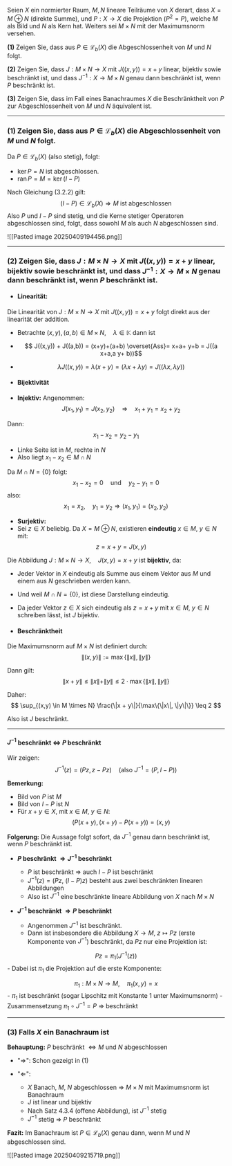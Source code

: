 Seien $X$ ein normierter Raum, $M, N$ lineare Teilräume von $X$ derart, dass $X = M \oplus N$ (direkte Summe), und $P : X \to X$ die Projektion ($P^2 = P$), welche $M$ als Bild und $N$ als Kern hat. Weiters sei $M \times N$ mit der Maximumsnorm versehen.

**(1)** Zeigen Sie, dass aus $P \in \mathcal{L}_b(X)$ die Abgeschlossenheit von $M$ und $N$ folgt.

**(2)** Zeigen Sie, dass $J : M \times N \to X$ mit $J((x, y)) = x + y$ linear, bijektiv sowie beschränkt ist, und dass $J^{-1} : X \to M \times N$ genau dann beschränkt ist, wenn $P$ beschränkt ist.

**(3)** Zeigen Sie, dass im Fall eines Banachraumes $X$ die Beschränktheit von $P$ zur Abgeschlossenheit von $M$ und $N$ äquivalent ist.

----
### (1) Zeigen Sie, dass aus $P \in \mathcal{L}_b(X)$ die Abgeschlossenheit von $M$ und $N$ folgt.

Da $P \in \mathcal{L}_b(X)$ (also stetig), folgt:

- $\ker P = N$ ist abgeschlossen. 
- $\operatorname{ran} P = M = \ker(I - P)$

Nach Gleichung (3.2.2) gilt:
$$(I - P) \in \mathcal{L}_b(X) \Rightarrow M \text{ ist abgeschlossen}$$
Also  $P$ und $I - P$  sind stetig, und die Kerne stetiger Operatoren abgeschlossen sind, folgt, dass sowohl $M$ als auch $N$ abgeschlossen sind.

![[Pasted image 20250409194456.png]]

---

### (2) Zeigen Sie, dass $J : M \times N \to X$ mit $J((x, y)) = x + y$ linear, bijektiv sowie beschränkt ist, und dass $J^{-1} : X \to M \times N$ genau dann beschränkt ist, wenn $P$ beschränkt ist.

- #### Linearität:
Die Linearität von $J:M\times N \to X$ mit $J((x,y)) = x+y$ folgt direkt aus der linearität der addition.
- Betrachte $(x,y), (a,b) \in M \times N, \quad \lambda \in \mathbb{K}$ dann ist 
- $$ J((x,y)) + J((a,b)) = (x+y)+(a+b)  \overset{Ass}=  x+a+ y+b = J((a x+a,a y+ b))$$
- $$ \lambda J((x,y)) = \lambda (x+y) = (\lambda x + \lambda y) = J((\lambda x,\lambda y))$$
- #### Bijektivität

- **Injektiv:** Angenommen:
$$
J(x_1, y_1) = J(x_2, y_2)
\quad \Rightarrow \quad x_1 + y_1 = x_2 + y_2
$$

Dann:
$$
x_1 - x_2 = y_2 - y_1
$$

- Linke Seite ist in $M$, rechte in $N$
- Also liegt $x_1 - x_2 \in M \cap N$

Da $M \cap N = \{0\}$ folgt:
$$
x_1 - x_2 = 0 \quad \text{und} \quad y_2 - y_1 = 0
$$
also:
$$
x_1 = x_2,\quad y_1 = y_2
\Rightarrow (x_1, y_1) = (x_2, y_2)
$$
- **Surjektiv:**
- Sei $z \in X$ beliebig. Da $X = M \oplus N$, existieren **eindeutig** $x \in M$, $y \in N$ mit:
$$
z = x + y = J(x, y)
$$

Die Abbildung $J : M \times N \to X,\quad J(x, y) = x + y$ ist **bijektiv**, da:
- Jeder Vektor in $X$ eindeutig als Summe aus einem Vektor aus $M$ und einem aus $N$ geschrieben werden kann.
- Und weil $M \cap N = \{0\}$, ist diese Darstellung eindeutig.
- Da jeder Vektor $z \in X$ sich eindeutig als $z = x + y$ mit $x \in M$, $y \in N$ schreiben lässt, ist $J$ bijektiv.

- #### Beschränktheit

Die Maximumsnorm auf $M \times N$ ist definiert durch:
$$
\|(x, y)\| := \max\{\|x\|, \|y\|\}
$$

Dann gilt:
$$
\|x + y\| \leq \|x\| + \|y\| \leq 2 \cdot \max\{\|x\|, \|y\|\}
$$

Daher:
$$
\sup_{(x,y) \in M \times N} \frac{\|x + y\|}{\max\{\|x\|, \|y\|\}} \leq 2
$$

Also ist $J$ beschränkt.

---

#### $J^{-1}$ beschränkt $\Leftrightarrow$ $P$ beschränkt

Wir zeigen:
$$
J^{-1}(z) = (Pz, z - Pz) \quad \text{(also $J^{-1} = (P, I - P)$)}
$$

**Bemerkung:**
- Bild von $P$ ist $M$
- Bild von $I - P$ ist $N$
- Für $x + y \in X$, mit $x \in M$, $y \in N$:
  $$(P(x+y), (x+y) - P(x+y)) = (x, y)$$

**Folgerung:** Die Aussage folgt sofort, da $J^{-1}$ genau dann beschränkt ist, wenn $P$ beschränkt ist.
-   **$P$ beschränkt $\Rightarrow J^{-1}$ beschränkt**
	- $P$ ist beschränkt ⇒ auch $I - P$ ist beschränkt
	- $J^{-1}(z) = (Pz,\ (I - P)z)$ besteht aus zwei beschränkten linearen Abbildungen
	- Also ist $J^{-1}$ eine beschränkte lineare Abbildung von $X$ nach $M \times N$

-  **$J^{-1}$ beschränkt $\Rightarrow P$ beschränkt**
	- Angenommen $J^{-1}$ ist beschränkt.
	- Dann ist insbesondere die Abbildung $X \to M,\ z \mapsto Pz$ (erste Komponente von $J^{-1}$) beschränkt, da $Pz$ nur eine Projektion ist:

$$
Pz = \pi_1(J^{-1}(z))
$$
	- Dabei ist $\pi_1$ die Projektion auf die erste Komponente:

$$
\pi_1 : M \times N \to M,\quad \pi_1(x, y) = x
$$
	- $\pi_1$ ist beschränkt (sogar Lipschitz mit Konstante $1$ unter Maximumsnorm)
	- Zusammensetzung $\pi_1 \circ J^{-1} = P$ ⇒ beschränkt

---

### (3) Falls $X$ ein Banachraum ist

**Behauptung:** $P$ beschränkt $\Leftrightarrow M$ und $N$ abgeschlossen

- "$\Rightarrow$": Schon gezeigt in (1)

- "$\Leftarrow$": 
  - $X$ Banach, $M$, $N$ abgeschlossen $\Rightarrow$ $M \times N$ mit Maximumsnorm ist Banachraum
  - $J$ ist linear und bijektiv
  - Nach Satz 4.3.4 (offene Abbildung), ist $J^{-1}$ stetig
  - $J^{-1}$ stetig $\Rightarrow$ $P$ beschränkt

**Fazit:** Im Banachraum ist $P \in \mathcal{L}_b(X)$ genau dann, wenn $M$ und $N$ abgeschlossen sind.

![[Pasted image 20250409215719.png]]